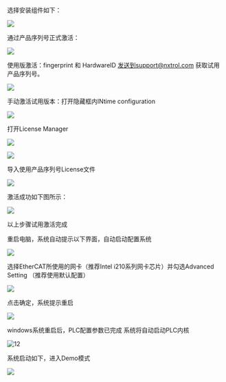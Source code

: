 选择安装组件如下：

![](_images/intime/1.jpg)



通过产品序列号正式激活：

![](_images/intime/2.jpg)



使用版激活：fingerprint 和 HardwareID 发送到support@nxtrol.com 获取试用产品序列号。

![](_images/intime/3.jpg)



手动激活试用版本：打开隐藏框内INtime configuration

![](_images/intime/4.jpg)

打开License Manager

![](_images/intime/5.jpg)

![](_images/intime/6.jpg)

导入使用产品序列号License文件

![](_images/intime/7.jpg)

激活成功如下图所示：

![](_images/intime/8.jpg)



以上步骤试用激活完成 

重启电脑，系统自动提示以下界面，自动启动配置系统

![](_images/intime/9.jpg)



选择EtherCAT所使用的网卡（推荐Intel i210系列网卡芯片）并勾选Advanced Setting （推荐使用默认配置）

![](_images/intime/10.jpg)

点击确定，系统提示重启

![](_images/intime/11.jpg)

windows系统重启后，PLC配置参数已完成 系统将自动启动PLC内核



![12](_images/12.jpg)

系统启动如下，进入Demo模式

![](_images/intime/13.jpg)